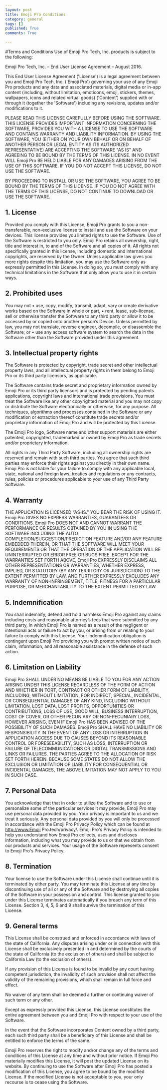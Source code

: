 ```yaml
---
layout: post
title: Emoji Pro Conditions
category: general
tags: []
published: True
comments: True

---
```


#Terms and Conditions
Use of Emoji Pro Tech, Inc. products is subject to the following:

Emoji Pro Tech, Inc. – End User License Agreement – August 2016.

This End User License Agreement ('License') is a legal agreement between you and Emoji Pro Tech, Inc. ('Emoji Pro') governing your use of any Emoji Pro products and any data and associated materials, digital media or in-app content (including, without limitation, emoticons, emoji, stickers, themes, wallpapers, icons and related virtual goods) ('Content') supplied with or through it (together the 'Software') including any revisions, updates and/or modifications to it.

PLEASE READ THIS LICENSE CAREFULLY BEFORE USING THE SOFTWARE. THIS LICENSE PROVIDES IMPORTANT INFORMATION CONCERNING THE SOFTWARE, PROVIDES YOU WITH A LICENSE TO USE THE SOFTWARE AND CONTAINS WARRANTY AND LIABILITY INFORMATION. BY USING THE SOFTWARE, YOU (EITHER ON YOUR OWN BEHALF OR ON BEHALF OF ANOTHER PERSON OR LEGAL ENTITY AS ITS AUTHORIZED REPRESENTATIVE) ARE ACCEPTING THE SOFTWARE "AS IS" AND AGREEING TO BE BOUND BY THE TERMS OF THIS LICENSE. IN NO EVENT WILL Emoji Pro BE HELD LIABLE FOR ANY DAMAGES ARISING FROM THE USE OF THIS SOFTWARE. IF YOU DO NOT ACCEPT THIS LICENSE, DO NOT USE THE SOFTWARE.

BY PROCEEDING TO INSTALL OR USE THE SOFTWARE, YOU AGREE TO BE BOUND BY THE TERMS OF THIS LICENSE. IF YOU DO NOT AGREE WITH THE TERMS OF THIS LICENSE, DO NOT CONTINUE TO DOWNLOAD OR USE THE SOFTWARE.

## 1. License
Provided you comply with this License, Emoji Pro grants to you a non-transferable, non-exclusive license to install and use the Software on your devices. This license provides you limited rights to use the Software. Use of the Software is restricted to you only. Emoji Pro retains all ownership, right, title and interest in, to and of the Software and all copies of it. All rights not specifically granted in this license, including domestic and international copyrights, are reserved by the Owner. Unless applicable law gives you more rights despite this limitation, you may use the Software only as expressly permitted in this License. In doing so, you must comply with any technical limitations in the Software that only allow you to use it in certain ways.

## 2. Prohibited uses
You may not 
•   use, copy, modify, transmit, adapt, vary or create derivative works based on the Software in whole or part, 
•   rent, lease, sub-license, sell or otherwise transfer the Software to any third party or allow it to be accessed by or copied onto another person’s Device. Unless permitted by law, you may not translate, reverse engineer, decompile, or disassemble the Software; or 
•   use any access software system to search the data in the Software other than the Software provided under this agreement.

## 3. Intellectual property rights
The Software is protected by copyright, trade secret and other intellectual property laws, and all intellectual property rights in them belong to Emoji Pro or its third party licensors, as applicable.

The Software contains trade secret and proprietary information owned by Emoji Pro or its third party licensors and is protected by pending patents applications, copyright laws and international trade provisions. You must treat the Software like any other copyrighted material and you may not copy or distribute the Software electronically or otherwise, for any purpose. All techniques, algorithms and processes contained in the Software or any modification or extraction thereof constitute trade secrets and/or proprietary information of Emoji Pro and will be protected by this License.

The Emoji Pro logo, Software name and other support materials are either patented, copyrighted, trademarked or owned by Emoji Pro as trade secrets and/or proprietary information.

All rights in any Third Party Software, including all ownership rights are reserved and remain with such third parties. You agree that such third parties may enforce their rights against you directly in their own name. Emoji Pro is not liable for your failure to comply with any applicable local, state, national and foreign laws, treaties and regulations or any contracts, rules, policies or procedures applicable to your use of any Third Party Software.

## 4. Warranty
THE APPLICATION IS LICENSED “AS-IS.” YOU BEAR THE RISK OF USING IT. Emoji Pro GIVES NO EXPRESS WARRANTIES, GUARANTEES OR CONDITIONS. Emoji Pro DOES NOT AND CANNOT WARRANT THE PERFORMANCE OR RESULTS OBTAINED BY YOU IN USING THE SOFTWARE INCLUDING THE AUTO COMPLETION/SUGGESTION/PREDICTION FEATURE AND/OR ANY FEATURE EMBEDDED THEREIN, OR THAT THE SOFTWARE WILL MEET YOUR REQUIREMENTS OR THAT THE OPERATION OF THE APPLICATION WILL BE UNINTERRUPTED OR ERROR FREE OR BUGS FREE. EXCEPT FOR THE WARRANTIES SET FORTH ABOVE, Emoji Pro EXPRESSLY DISCLAIMS ALL OTHER REPRESENTATIONS OR WARRANTIES, WHETHER EXPRESS, IMPLIED, OR STATUTORY (BY ANY TERRITORY OR JURISDICTION) TO THE EXTENT PERMITTED BY LAW, AND FURTHER EXPRESSLY EXCLUDES ANY WARRANTY OF NON-INFRINGEMENT, TITLE, FITNESS FOR A PARTICULAR PURPOSE, OR MERCHANTABILITY TO THE EXTENT PERMITTED BY LAW.

## 5. Indemnification
You shall indemnify, defend and hold harmless Emoji Pro against any claims including costs and reasonable attorney’s fees that were submitted by any third party, in which Emoji Pro is named as a result of the negligent or intentional acts or failure to act by you, or arising from or relating to your failure to comply with this License. Your indemnification obligation is contingent upon Emoji Pro providing you with prompt written notice of such claim, information, and all reasonable assistance in the defense of such action.

## 6. Limitation on Liability
Emoji Pro SHALL UNDER NO MEANS BE LIABLE TO YOU FOR ANY ACTION ARISING UNDER THIS LICENSE REGARDLESS OF THE FORM OF ACTION AND WHETHER IN TORT, CONTRACT OR OTHER FORM OF LIABILITY, INCLUDING, WITHOUT LIMITATION, FOR INDIRECT, SPECIAL, INCIDENTAL, OR CONSEQUENTIAL DAMAGES OF ANY KIND, INCLUDING WITHOUT LIMITATION, LOST DATA, LOST PROFITS, OPPORTUNITIES OR CONTRIBUTIONS, LOSS OF USE, GOOD WILL, BUSINESS INTERRUPTION, COST OF COVER, OR OTHER PECUNIARY OR NON-PECUNIARY LOSS, HOWEVER ARISING, EVEN IF Emoji Pro HAS BEEN ADVISED OF THE POSSIBILITY OF SUCH DAMAGES. Emoji Pro SHALL HAVE NO LIABILITY OR RESPONSIBILITY IN THE EVENT OF ANY LOSS OR INTERRUPTION IN APPLICATION ACCESS DUE TO CAUSES BEYOND ITS REASONABLE CONTROL OR FORESEEABILITY, SUCH AS LOSS, INTERRUPTION OR FAILURE OF TELECOMMUNICATIONS OR DIGITAL TRANSMISSIONS AND LINKS OR FAILURES. THE PARTIES AGREE TO THE ALLOCATION OF RISK SET FORTH HEREIN. BECAUSE SOME STATES DO NOT ALLOW THE EXCLUSION OR LIMITATION OF LIABILITY FOR CONSEQUENTIAL OR INCIDENTAL DAMAGES, THE ABOVE LIMITATION MAY NOT APPLY TO YOU IN SUCH CASE.

## 7. Personal Data
You acknowledge that that in order to utilize the Software and to use or personalize some of the particular services it may provide, Emoji Pro may use personal data provided by you. Your privacy is important to us and we treat it seriously. Any personal data provided by you will only be processed in accordance with the Emoji Pro Privacy Policy which can be found at http://www.Emoji Pro.tech/privacy/. Emoji Pro's Privacy Policy is intended to help you understand how Emoji Pro collects, uses and discloses information, including what you may provide to us or that we obtain from our products and services. Your usage of the Software represents consent to Emoji Pro's Privacy Policy.

## 8. Termination
Your license to use the Software under this License shall continue until it is terminated by either party. You may terminate this License at any time by discontinuing use of all or any of the Software and by destroying all copies of the Software in your possession and control. This license granted to you under this License terminates automatically if you breach any term of this License. Section 3, 4, 5, 6 and 9 shall survive the termination of this License.

## 9. General terms
This License shall be construed and enforced in accordance with laws of the state of California. Any disputes arising under or in connection with this License shall be exclusively presented in and determined by the courts of the state of California (to the exclusion of others) and shall be subject to California Law (to the exclusion of others).

If any provision of this License is found to be invalid by any court having competent jurisdiction, the invalidity of such provision shall not affect the validity of the remaining provisions, which shall remain in full force and effect.

No waiver of any term shall be deemed a further or continuing waiver of such term or any other.

Except as expressly provided this License, this License constitutes the entire agreement between you and Emoji Pro with respect to your use of the Software.

In the event that the Software incorporates Content owned by a third party, each such third party shall be a beneficiary of this License and shall be entitled to enforce the terms of the same.

Emoji Pro reserves the right to modify and/or change any of the terms and conditions of this License at any time and without prior notice. If Emoji Pro materially modifies this License, it will post the updated License on its website. By continuing to use the Software after Emoji Pro has posted a modification of this License, you agree to be bound by the modified License. If the modified License is not acceptable to you, your only recourse is to cease using the Software.
